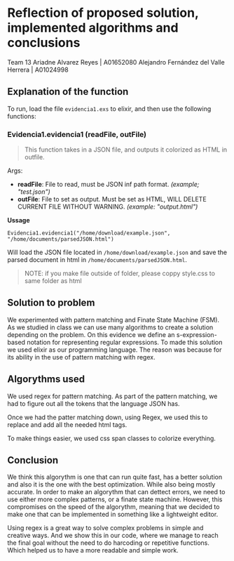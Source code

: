 # Reflection of proposed solution, implemented algorithms and conclusions
Team 13
Ariadne Alvarez Reyes | A01652080
Alejandro Fernández del Valle Herrera | A01024998

## Explanation of the function

To run, load the file `evidencia1.exs` to elixir, and then use the following functions:

### Evidencia1.evidencia1 (readFile, outFile)

> This function takes in a JSON file, and outputs it colorized as HTML in outfile.

Args:
- **readFile**: File to read, must be JSON inf path format. *(example; "test.json")*
- **outFile**: File to set as output. Must be set as HTML, WILL DELETE CURRENT FILE WITHOUT WARNING. *(example: "output.html")*

**Ussage**
```
Evidencia1.evidencia1("/home/download/example.json", "/home/documents/parsedJSON.html")
```

Will load the JSON file located in `/home/download/example.json` and save the parsed document in html in `/home/documents/parsedJSON.html`.

> NOTE: if you make file outside of folder, please coppy style.css to same folder as html

## Solution to problem

We experimented with pattern matching and Finate State Machine (FSM). As we studied in class we can use many algorithms to create a solution depending on the problem. On this evidence we define an s-expression-based notation for representing regular expressions. To made this solution we used elixir as our programming language. The reason was because for its ability in the use of pattern matching with regex.

## Algorythms used

We used regex for pattern matching. As part of the pattern matching, we had to figure out all the tokens that the language JSON has. 

Once we had the patter matching down, using Regex, we used this to replace and add all the needed html tags.

To make things easier, we used css span classes to colorize everything.

## Conclusion

We think this algorythm is one that can run quite fast, has a better solution and also it is the one with the best optimization. While also being mostly accurate. In order to make an algorythm that can dettect errors, we need to use either more complex patterns, or a finate state machine. However, this compromises on the speed of the algorythm, meaning that we decided to make one that can be implemented in something like a lightweight editor.

Using regex is a great way to solve complex problems in simple and creative ways. And we show this in our code, where we manage to reach the final goal without the need to do harcoding or repetitive functions. Which helped us to have a more readable and simple work.